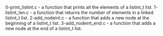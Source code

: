 0-print_listint.c - a function that prints all the elements of a listint_t list.
1-listint_len.c - a function that returns the number of elements in a linked listint_t list.
2-add_nodeint.c - a function that adds a new node at the beginning of a listint_t list.
3-add_nodeint_end.c - a function that adds a new node at the end of a listint_t list.
